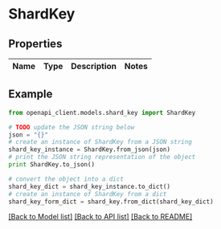 # ShardKey


## Properties
Name | Type | Description | Notes
------------ | ------------- | ------------- | -------------

## Example

```python
from openapi_client.models.shard_key import ShardKey

# TODO update the JSON string below
json = "{}"
# create an instance of ShardKey from a JSON string
shard_key_instance = ShardKey.from_json(json)
# print the JSON string representation of the object
print ShardKey.to_json()

# convert the object into a dict
shard_key_dict = shard_key_instance.to_dict()
# create an instance of ShardKey from a dict
shard_key_form_dict = shard_key.from_dict(shard_key_dict)
```
[[Back to Model list]](../README.md#documentation-for-models) [[Back to API list]](../README.md#documentation-for-api-endpoints) [[Back to README]](../README.md)


